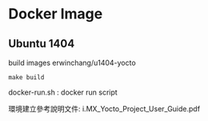 # Docker Image

## Ubuntu 1404

build images erwinchang/u1404-yocto
```
make build
```

docker-run.sh : docker run script

環境建立參考說明文件: i.MX_Yocto_Project_User_Guide.pdf
